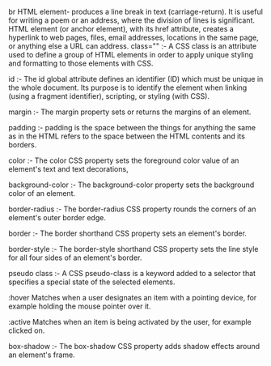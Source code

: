 br HTML element- produces a line break in text (carriage-return). It is useful for writing a poem or an address, where the division of lines is significant.
<a> HTML element (or anchor element), with its href attribute, creates a hyperlink to web pages, files, email addresses, locations in the same page, or anything else a URL can address.
  class="" :- A CSS class is an attribute used to define a group of HTML elements in order to apply unique styling and formatting to those elements with CSS.

id :- The id global attribute defines an identifier (ID) which must be unique in the whole document. Its purpose is to identify the element when linking (using a fragment identifier), scripting, or styling (with CSS).

margin :- The margin property sets or returns the margins of an element.

padding :- padding is the space between the things for anything the same as in the HTML refers to the space between the HTML contents and its borders.

color :- The color CSS property sets the foreground color value of an element's text and text decorations,

background-color :- The background-color property sets the background color of an element.

border-radius :- The border-radius CSS property rounds the corners of an element's outer border edge.

border :- The border shorthand CSS property sets an element's border.

border-style :- The border-style shorthand CSS property sets the line style for all four sides of an element's border.

pseudo class :- A CSS pseudo-class is a keyword added to a selector that specifies a special state of the selected elements.

:hover
Matches when a user designates an item with a pointing device, for example holding the mouse pointer over it.

:active
Matches when an item is being activated by the user, for example clicked on.

box-shadow :-
The box-shadow CSS property adds shadow effects around an element's frame.
 
